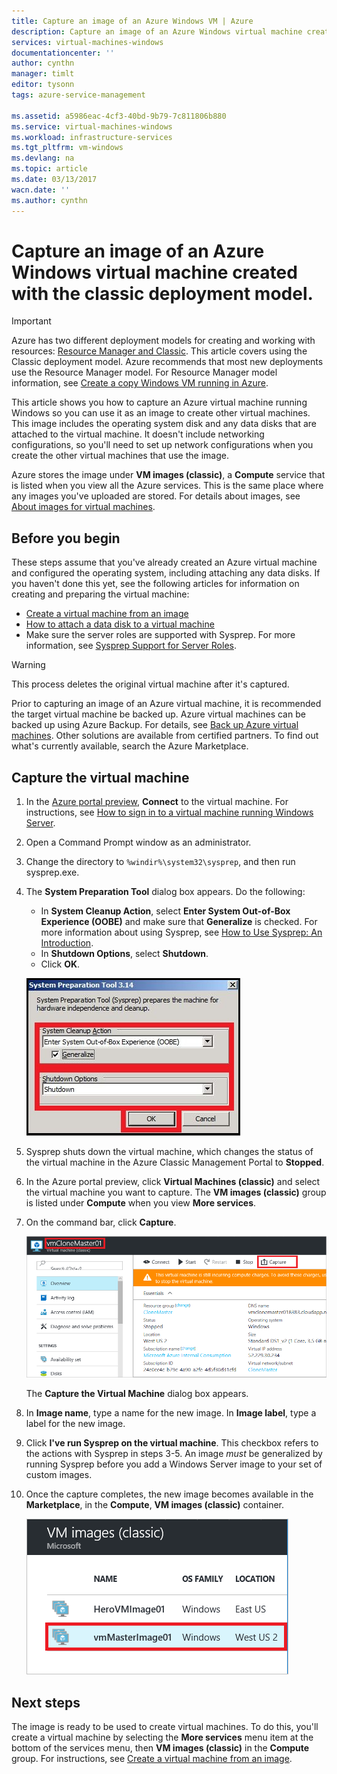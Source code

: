 ```yaml
---
title: Capture an image of an Azure Windows VM | Azure
description: Capture an image of an Azure Windows virtual machine created with the classic deployment model.
services: virtual-machines-windows
documentationcenter: ''
author: cynthn
manager: timlt
editor: tysonn
tags: azure-service-management

ms.assetid: a5986eac-4cf3-40bd-9b79-7c811806b880
ms.service: virtual-machines-windows
ms.workload: infrastructure-services
ms.tgt_pltfrm: vm-windows
ms.devlang: na
ms.topic: article
ms.date: 03/13/2017
wacn.date: ''
ms.author: cynthn
---
```


# Capture an image of an Azure Windows virtual machine created with the classic deployment model.
> [!IMPORTANT]
> Azure has two different deployment models for creating and working with resources: [Resource Manager and Classic](../azure-resource-manager/resource-manager-deployment-model.md). This article covers using the Classic deployment model. Azure recommends that most new deployments use the Resource Manager model. For Resource Manager model information, see [Create a copy Windows VM running in Azure](./virtual-machines-windows-vhd-copy.md).

This article shows you how to capture an Azure virtual machine running Windows so you can use it as an image to create other virtual machines. This image includes the operating system disk and any data disks that are attached to the virtual machine. It doesn't include networking configurations, so you'll need to set up network configurations when you create the other virtual machines that use the image.

Azure stores the image under **VM images (classic)**, a **Compute** service that is listed when you view all the Azure services. This is the same place where any images you've uploaded are stored. For details about images, see [About images for virtual machines](./virtual-machines-windows-classic-about-images.md).

## Before you begin
These steps assume that you've already created an Azure virtual machine and configured the operating system, including attaching any data disks. If you haven't done this yet, see the following articles for information on creating and preparing the virtual machine:

* [Create a virtual machine from an image](./virtual-machines-windows-classic-createportal.md)
* [How to attach a data disk to a virtual machine](./virtual-machines-windows-classic-attach-disk.md)
* Make sure the server roles are supported with Sysprep. For more information, see [Sysprep Support for Server Roles](https://msdn.microsoft.com/windows/hardware/commercialize/manufacture/desktop/sysprep-support-for-server-roles).

> [!WARNING]
> This process deletes the original virtual machine after it's captured.
>
>

Prior to capturing an image of an Azure virtual machine, it is recommended the target virtual machine be backed up. Azure virtual machines can be backed up using Azure Backup. For details, see [Back up Azure virtual machines](../backup/backup-azure-vms.md). Other solutions are available from certified partners. To find out what's currently available, search the Azure Marketplace.

## Capture the virtual machine
1. In the [Azure portal preview](http://portal.azure.cn), **Connect** to the virtual machine. For instructions, see [How to sign in to a virtual machine running Windows Server][How to sign in to a virtual machine running Windows Server].
2. Open a Command Prompt window as an administrator.
3. Change the directory to `%windir%\system32\sysprep`, and then run sysprep.exe.
4. The **System Preparation Tool** dialog box appears. Do the following:

    * In **System Cleanup Action**, select **Enter System Out-of-Box Experience (OOBE)** and make sure that **Generalize** is checked. For more information about using Sysprep, see [How to Use Sysprep: An Introduction][How to Use Sysprep: An Introduction].
    * In **Shutdown Options**, select **Shutdown**.
    * Click **OK**.

    ![Run Sysprep](./media/virtual-machines-windows-classic-capture-image/SysprepGeneral.png)
5. Sysprep shuts down the virtual machine, which changes the status of the virtual machine in the Azure Classic Management Portal to **Stopped**.
6. In the Azure portal preview, click **Virtual Machines (classic)** and select the virtual machine you want to capture. The **VM images (classic)** group is listed under **Compute** when you view **More services**.

7. On the command bar, click **Capture**.

    ![Capture virtual machine](./media/virtual-machines-windows-classic-capture-image/CaptureVM.png)

    The **Capture the Virtual Machine** dialog box appears.

8. In **Image name**, type a name for the new image. In **Image label**, type a label for the new image.

9. Click **I've run Sysprep on the virtual machine**. This checkbox refers to the actions with Sysprep in steps 3-5. An image _must_ be generalized by running Sysprep before you add a Windows Server image to your set of custom images.

10. Once the capture completes, the new image becomes available in the **Marketplace**, in the **Compute**, **VM images (classic)** container.

    ![Image capture successful](./media/virtual-machines-windows-classic-capture-image/VMCapturedImageAvailable.png)

## Next steps
The image is ready to be used to create virtual machines. To do this, you'll create a virtual machine by selecting the **More services** menu item at the bottom of the services menu, then **VM images (classic)** in the **Compute** group. For instructions, see [Create a virtual machine from an image](./virtual-machines-windows-classic-createportal.md).

[How to sign in to a virtual machine running Windows Server]: ./virtual-machines-windows-classic-connect-logon.md
[How to Use Sysprep: An Introduction]: http://technet.microsoft.com/zh-cn/library/bb457073.aspx
[Run Sysprep.exe]: ./media/virtual-machines-capture-image-windows-server/SysprepCommand.png
[Enter Sysprep.exe options]: ./media/virtual-machines-windows-classic-capture-image/SysprepGeneral.png
[The virtual machine is stopped]: ./media/virtual-machines-capture-image-windows-server/SysprepStopped.png
[Capture an image of the virtual machine]: ./media/virtual-machines-windows-classic-capture-image/CaptureVM.png
[Enter the image name]: ./media/virtual-machines-capture-image-windows-server/Capture.png
[Image capture successful]: ./media/virtual-machines-capture-image-windows-server/CaptureSuccess.png
[Use the captured image]: ./media/virtual-machines-capture-image-windows-server/MyImagesWindows.png